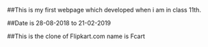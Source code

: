 ##This is my first webpage which developed when i am in class 11th.

##Date is 28-08-2018 to 21-02-2019

##This is the clone of Flipkart.com name is Fcart

